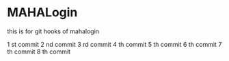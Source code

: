 # MAHALogin
this is for git hooks  of mahalogin

1 st commit
2 nd commit
3 rd commit
4 th commit
5 th commit
6 th commit
7 th commit
8 th commit






